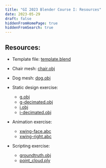 ```yaml
---
title: "GI 2023 Blender Course I: Resources"
date: 2023-05-29
draft: false
hiddenFromHomePage: true
hiddenFromSearch: true
---
```


## Resources:

- Template file: [template.blend](images/blender-tutorial/template.blend)

- Chair mesh: [chair.obj](images/blender-tutorial/chair.obj)

- Dog mesh: [dog.obj](images/blender-tutorial/dog.obj)

- Static design exercise: 
  - [g.obj](images/blender-tutorial/g.obj) 
  - [g-decimated.obj](images/blender-tutorial/g-decimated.obj) 
  - [i.obj](images/blender-tutorial/i.obj) 
  - [i-decimated.obj](images/blender-tutorial/i-decimated.obj)

- Animation exercise:
  - [xwing-face.abc](images/blender-tutorial/xwing-face.abc)
  - [xwing-right.abc](images/blender-tutorial/xwing-right.abc)

- Scripting exercise:
  - [groundtruth.obj](images/blender-tutorial/groundtruth.obj)
  - [point_cloud.ply](images/blender-tutorial/point_cloud.ply)

<!-- ## Step-by-step

### Static images using the Blender GUI

- Open Blender, delete cube, search action
- Modeling a chair: edit mode, scaling, applying transforms, subdivision
- Exporting shapes (Z up)
- Importing shapes
- Shading smooth vs flat
- Camera, align camera, orthogonal vs perspective
- Render, choosing cycles
- Viewport modes
- Materials: basic materials, nodes, template file, appending.
- Texturing
- Wireframe
- Real-world materials
- Render preview, different viewports
- Lights, HDRIs
- Shadowcather
- Render region
- Compositing
- *Examples: Developables*
- *Exercise: Static GI mesh*

### Animations using the Blender GUI

- Keyframing object
- Keyframing camera
- Pivoting camera
- Following curve: modifier "follow curve", place camera at origin
- Change lights??
- Sequences: laplacian smoothing
- Sequences: stop motion OBJs add-on
- *Examples: Glass, swept volume carving*
- *Exercise: xwings*

### Scripting using Derek Liu's BlenderToolbox

- Introduction: showing scripting screen in GUI
- Blender toolbox, clone
- First steps: imports and initialize scene, saving file
- Render with command line
- Read mesh
- Choosing rotations
- Camera
- Render
- Lights: ambient, sun, three point
- Set positions of everything together
- Material: color, singlecolor material
- Plastic
- Transparent
- Metal
- Glass
- Honey
- Scalar data
- Final render
- Functions, render_utility
- *Exercise: slices* -->